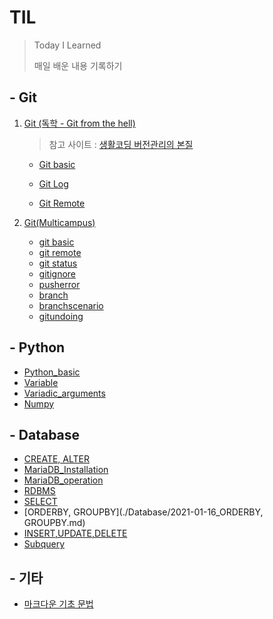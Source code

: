 # TIL

> Today I Learned
>
> 매일 배운 내용 기록하기



## - Git

1. [Git (독학 - Git from the hell)](https://github.com/parksimis/Git.git)

   >  참고 사이트 : [생활코딩 버전관리의 본질](https://www.opentutorials.org/course/2708/15242)
   
   * [Git basic](https://github.com/parksimis/Git/blob/master/2020-03-13-Git_Basic.md)
   
   * [Git Log](https://github.com/parksimis/Git/blob/master/2020-03-14%20Git_Log.md)
   
   * [Git Remote](https://github.com/parksimis/Git/blob/master/2020-03-15%20Git_Remote.md)
   
2. [Git(Multicampus)](./git)

   * [git basic](./git/2020-12-22-git-basic.md)
   * [git remote](./git/2020-12-22-git-remote.md)
   * [git status](./git/2020-12-22-git-status.md)
   * [gitignore](./git/2020-12-23-gitignore.md)
   * [pusherror](./git/2020-12-23-pusherror.md)
   * [branch](./git/2020-12-23-branch.md)
   * [branchscenario](./git/2020-12-23-branchscenario.md)
   * [gitundoing](./git/2020-12-23-gitundoing.md)



## - Python

* [Python_basic](https://github.com/parksimis/TIL/blob/master/Python/2020-12-28_Python_basic01.md)
* [Variable](https://github.com/parksimis/TIL/blob/master/Python/2021-01-06_Variable.md)
* [Variadic_arguments](https://github.com/parksimis/TIL/blob/master/Python/2021-01-06_Variadic_arguments.md)
* [Numpy](https://github.com/parksimis/TIL/tree/master/Python/Numpy)



## - Database

* [CREATE, ALTER](https://github.com/parksimis/TIL/blob/master/Database/2021-01-14_CREATE%2C%20ALTER.md)
* [MariaDB_Installation](https://github.com/parksimis/TIL/blob/master/Database/2021-01-14_MariaDB_Installation.md)
* [MariaDB_operation](https://github.com/parksimis/TIL/blob/master/Database/2021-01-14_MariaDB_operation.md)
* [RDBMS](https://github.com/parksimis/TIL/blob/master/Database/2021-01-14_RDBMS.md)
* [SELECT](https://github.com/parksimis/TIL/blob/master/Database/2021-01-15_SELECT.md)
* [ORDERBY, GROUPBY](./Database/2021-01-16_ORDERBY, GROUPBY.md)
* [INSERT,UPDATE,DELETE](https://github.com/parksimis/TIL/blob/master/Database/2021-01-16_ORDERBY%2C%20GROUPBY.md)
* [Subquery](https://github.com/parksimis/TIL/blob/master/Database/2021-01-17_Subquery.md)



## - 기타

* [마크다운 기초 문법](./markdown.md)
